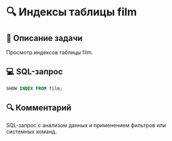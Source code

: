 # 🔍 Индексы таблицы film

## 📌 Описание задачи  
Просмотр индексов таблицы film.

## 💻 SQL-запрос
```sql
SHOW INDEX FROM film;
```

## 🔍 Комментарий  
SQL-запрос с анализом данных и применением фильтров или системных команд.
